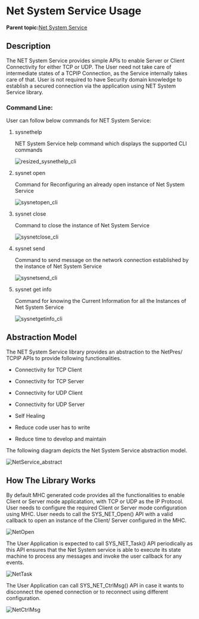 # Net System Service Usage

**Parent topic:**[Net System Service](GUID-F15AF9B8-740F-41C4-BFC2-850D793F858B.md)

## Description

The NET System Service provides simple APIs to enable Server or Client Connectivity for either TCP or UDP. The User need not take care of intermediate states of a TCPIP Connection, as the Service internally takes care of that. User is not required to have Security domain knowledge to establish a secured connection via the application using NET System Service library.

### Command Line:

User can follow below commands for NET System Service:

1.  sysnethelp

    NET System Service help command which displays the supported CLI commands

    ![resized_sysnethelp_cli](GUID-618D738A-8E28-4701-8581-6219F069C597-low.ng)

2.  sysnet open

    Command for Reconfiguring an already open instance of Net System Service

    ![sysnetopen_cli](GUID-AAE01567-0DE8-48F2-994E-7728CA152143-low.png)

3.  sysnet close

    Command to close the instance of Net System Service

    ![sysnetclose_cli](GUID-FB69D02F-5311-456C-ADB8-35F51DB2024A-low.png)

4.  sysnet send

    Command to send message on the network connection established by the instance of Net System Service

    ![sysnetsend_cli](GUID-E8038696-A39E-4AB2-9157-CB07193A6BB4-low.png)

5.  sysnet get info

    Command for knowing the Current Information for all the Instances of Net System Service

    ![sysnetgetinfo_cli](GUID-AE5D7C77-8394-4221-92BB-05E23BAF17F3-low.png)


## Abstraction Model

The NET System Service library provides an abstraction to the NetPres/ TCPIP APIs to provide following functionalities.

-   Connectivity for TCP Client

-   Connectivity for TCP Server

-   Connectivity for UDP Client

-   Connectivity for UDP Server

-   Self Healing

-   Reduce code user has to write

-   Reduce time to develop and maintain


The following diagram depicts the Net System Service abstraction model.

![NetService_abstract](GUID-A871FE87-8CAD-4B5F-BDAB-F42F10D509E5-low.png)

## How The Library Works

By default MHC generated code provides all the functionalities to enable Client or Server mode applicatation, with TCP or UDP as the IP Protocol. User needs to configure the required Client or Server mode configuration using MHC. User needs to call the SYS\_NET\_Open\(\) API with a valid callback to open an instance of the Client/ Server configured in the MHC.

![NetOpen](GUID-5EC3D05A-E0ED-41EB-A91C-6153AFEBE4E2-low.png)

The User Application is expected to call SYS\_NET\_Task\(\) API periodically as this API ensures that the Net System service is able to execute its state machine to process any messages and invoke the user callback for any events.

![NetTask](GUID-404699B4-AE98-42BC-A7DC-1EC5219135AE-low.png)

The User Application can call SYS\_NET\_CtrlMsg\(\) API in case it wants to disconnect the opened connection or to reconnect using different configuration.

![NetCtrlMsg](GUID-7EECAB8D-F9DF-461C-B16D-3ADC4E2AF387-low.png)

